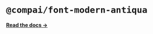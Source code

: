 # `@compai/font-modern-antiqua`

[**Read the docs &rarr;**](https://components.ai/docs/typefaces/modern-antiqua)
